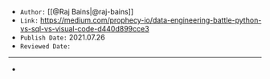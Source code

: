 

- `Author:` [[@Raj Bains|@raj-bains]]
- `Link:` <https://medium.com/prophecy-io/data-engineering-battle-python-vs-sql-vs-visual-code-d440d899cce3>
- `Publish Date:` 2021.07.26
- `Reviewed Date:` 

---

-

